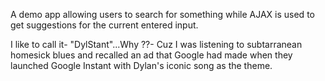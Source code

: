 

A demo app allowing users to search for something while AJAX is used to get suggestions for the current entered input.


I like to call it- "DylStant"...Why ??- Cuz I was listening to subtarranean homesick blues and recalled an ad that Google had made when they launched Google Instant with Dylan's iconic song as the theme.